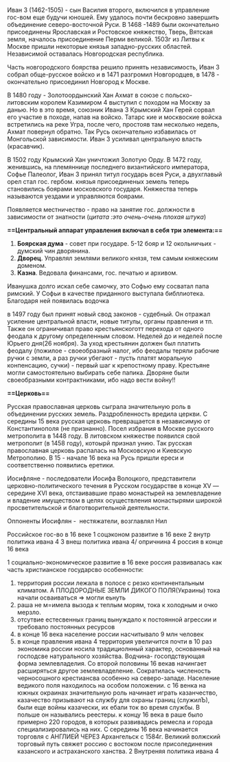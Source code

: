 
Иван 3 (1462-1505) - сын Василия второго, включился в управление гос-вом еще будучи юношей. Ему удалось почти бескровно завершить объединение северо-восточной Руси. В 1468 -1489 были окончательно присоединены Ярославская и Ростовское княжество, Тверь, Вятская земля, началось присоединение Перми великой. 1503г из Литвы к Москве пришли некоторые князья западно-русских областей. Независимой оставалась Новгородская республика.

Часть новгородского боярства решило принять независимость, Иван 3 собрал обще-русское войско и в 1471 разгромил Новгородцев, в 1478 - окончательно присоединил Новгород к Москве. 

В 1480 году - Золотоордынский Хан Ахмат в союзе с польско-литовским королем Казимиром 4 выступил с походом на Москву за данью. Но в это время, союзник Ивана 3 Крымский Хан Герей сорвал его участие в походе, напав на войско. Татарс кие и москвоские войска встретились на реке Угра, после чего, простояв там несколько недель, Ахмат повернул обратно. Так Русь окончательно избавилась от Монгольской зависимости. Иван 3 усиливал центральную власть (красавчик). 

В 1502 году Крымский Хан уничтожил Золотую Орду. В 1472 году, женившись, на племяннице последнего византийского императора, Софье Палеолог, Иван 3 принял титул государь всея Руси, а двухглавый орел стал гос. гербом. князья присоединеных земель теперь становились боярами московского государя. Княжества теперь называются уездами и управляются боярами.

Появляется местничество - право на занятие гос. должности в зависимости от знатности (*цитата :это очень-очень плохая штука*)

**==Центральный аппарат управления включал в себя три элемента:==**

1. **Боярская дума** - совет при государе. 5-12 бояр и 12 окольничьих - думский чин дворянина.
2. **Дворец**. Управлял землями великого князя, тем самым княжеским доменом.
3. **Казна**. Ведовала финансами, гос. печатью и архивом. 

Иванушка долго искал себе самочку, это Софью ему сосватал папа римский. 
У Софьи в качестве приданного выступала библлиотека. Благодаря ней появилась водочка

в 1497 году был принят новый свод законов - судебный. Он отражал усиление центральной власти, новые титулы, органы правления и тп. Также он ограничивал право крестьянскоготт перехода от одного феодала к другому определенным словом. Неделей до и неделей после Юрьего дня(26 ноября). За уход крестьянин должен был платить феодалу (пожилое - своеобразный налог, ибо феодалы теряли рабочие ручки с земли, а раз ручки убегают - пусть платят моральную конпенсацию, сучки) - первый шаг к крепостному праву. Крестьяне могли самостоятельно выбирать себе папика. Дворяне были своеобразными контрактниками, ибо надо вести войну!! 


**==Церковь==**

Русская православная церковь сыграла значительную роль в объединении русских земель. Раздробленность вредила церкви. С середины 15 века русская церковь превращается в независимую от Константинополя (не признанно). Посел избрания в Москве русского метрополита в 1448 году. В литовском княжестве появился свой метрополит (в 1458 году), котоырй признал унию. Так русская православная церковь распалась на Московскую и Киевскую Метрополию. В 15 - начале 16 века на Русь пришли ереси и соответственно появились еретики.

Иосифляне - последователи Иосифа Волоцкого, представители церковно-политического течения в Русском государстве в конце XV — середине XVI века, отстаивавшие право монастырей на землевладение и владение имуществом в целях осуществления монастырями широкой просветительской и благотворительной деятельности.

Оппоненты Иосифлян -  нестяжатели, возглавлял Нил

Российское гос-во в 16 веке
1 соцэконом развитие в 16 веке
2 внутр политика ивана 4
3 внеш политика ивана 4/ опричнина
4 россия в конце 16 века

1 социально-экономическое развитие в 16 веке
россия развивалась как часть христианское государсво
особенности:
1. территория россии лежала в полосе с резко континентальным климатом. А ПЛОДОРОДНЫЕ ЗЕМЛИ ДИКОГО ПОЛЯ(Украины) тока начали осваиваться => могли еьнуть
2. раша не м=имела вызода к теплым морям, тока к холодным и очко мерзло.
3.  отсутвие естесвенных границ вынуждало к постоянной агрессии и требовало постоянных ресурсов
4. в конце 16 века население россии насчитывало 9 млн человек
5. в конце правления ивана 4 территория увеличится почти в 10 раз
	экономика россии носила традициолнный характер, основанный на господсве натурального хозяйства. Водчина- госопдствующая форма землевладелия. Со второй половины 16 векав начингает расширяться другое землевладеление. Сократилась численость черносошного крестиансва особенно на северо-западе. Население ведикого поля находилось на особом положении. с 16 венка на южных окраинах значительную роль начинает играть казанчество, казачество призывают на службу для охраны границ (служилЪ), были еще войны казачески, их ебали ток во время службы. В польше он назывались реестеры. к концу 16 века в раше было примерно 220 городов, в которых развивадись ремесла и города специализировались на них. С середины 16 века начинается торговля с АНГЛИЕЙ ЧЕРЕЗ Архангельск с 1584г. Великий волжский торговый путь свяжет россию с востоком после присолединения казанского и астраханского ханства.
2 Внутреняя политика ивана 4